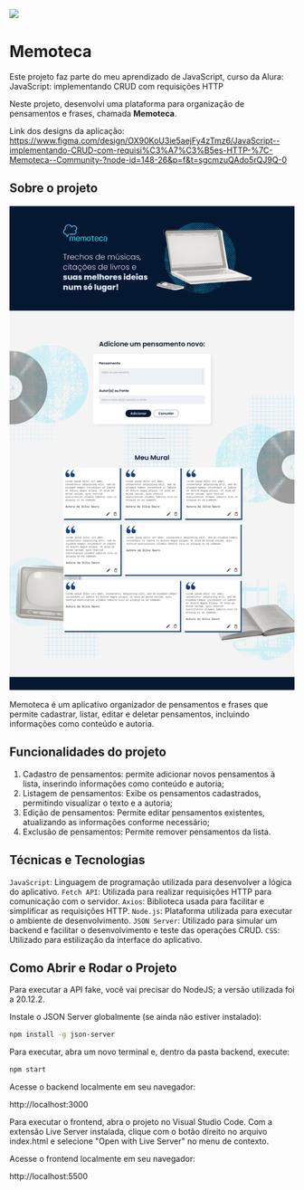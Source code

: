 ![](thumbnail.png)

# Memoteca

Este projeto faz parte do meu aprendizado de JavaScript, curso da Alura: JavaScript: implementando CRUD com requisições HTTP 

Neste projeto, desenvolvi uma plataforma para organização de pensamentos e frases, chamada **Memoteca**.

Link dos designs da aplicação: https://www.figma.com/design/OX90KoU3ie5aejFy4zTmz6/JavaScript--implementando-CRUD-com-requisi%C3%A7%C3%B5es-HTTP-%7C-Memoteca--Community-?node-id=148-26&p=f&t=sgcmzuQAdo5rQJ9Q-0

## Sobre o projeto

![](print.png)

Memoteca é um aplicativo organizador de pensamentos e frases que permite cadastrar, listar, editar e deletar pensamentos, incluindo informações como conteúdo e autoria.

## Funcionalidades do projeto

1. Cadastro de pensamentos: permite adicionar novos pensamentos à lista, inserindo informações como conteúdo e autoria;
2. Listagem de pensamentos: Exibe os pensamentos cadastrados, permitindo visualizar o texto e a autoria;
3. Edição de pensamentos: Permite editar pensamentos existentes, atualizando as informações conforme necessário;
4. Exclusão de pensamentos: Permite remover pensamentos da lista.

## Técnicas e Tecnologias

`JavaScript`: Linguagem de programação utilizada para desenvolver a lógica do aplicativo.
`Fetch API`: Utilizada para realizar requisições HTTP para comunicação com o servidor.
`Axios`: Biblioteca usada para facilitar e simplificar as requisições HTTP.
`Node.js`: Plataforma utilizada para executar o ambiente de desenvolvimento.
`JSON Server`: Utilizado para simular um backend e facilitar o desenvolvimento e teste das operações CRUD.
`CSS`: Utilizado para estilização da interface do aplicativo.

## Como Abrir e Rodar o Projeto

Para executar a API fake, você vai precisar do NodeJS; a versão utilizada foi a 20.12.2.

Instale o JSON Server globalmente (se ainda não estiver instalado):

```bash
npm install -g json-server
```

Para executar, abra um novo terminal e, dentro da pasta backend, execute:

```bash
npm start
```

Acesse o backend localmente em seu navegador:

http://localhost:3000

Para executar o frontend, abra o projeto no Visual Studio Code. Com a extensão Live Server instalada, clique com o botão direito no arquivo index.html e selecione "Open with Live Server" no menu de contexto.

Acesse o frontend localmente em seu navegador:

http://localhost:5500
